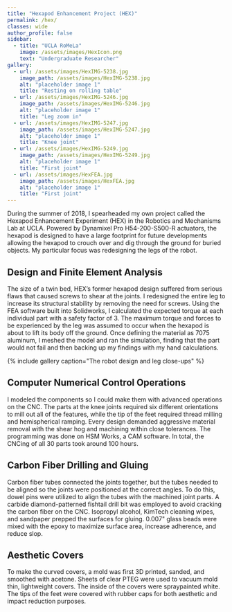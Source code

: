 ```yaml
---
title: "Hexapod Enhancement Project (HEX)"
permalink: /hex/
classes: wide
author_profile: false
sidebar:
  - title: "UCLA RoMeLa"
    image: /assets/images/HexIcon.png
    text: "Undergraduate Researcher"
gallery:
  - url: /assets/images/HexIMG-5238.jpg
    image_path: /assets/images/HexIMG-5238.jpg
    alt: "placeholder image 1"
    title: "Resting on rolling table"
  - url: /assets/images/HexIMG-5246.jpg
    image_path: /assets/images/HexIMG-5246.jpg
    alt: "placeholder image 1"
    title: "Leg zoom in"
  - url: /assets/images/HexIMG-5247.jpg
    image_path: /assets/images/HexIMG-5247.jpg
    alt: "placeholder image 1"
    title: "Knee joint"
  - url: /assets/images/HexIMG-5249.jpg
    image_path: /assets/images/HexIMG-5249.jpg
    alt: "placeholder image 1"
    title: "First joint"
  - url: /assets/images/HexFEA.jpg
    image_path: /assets/images/HexFEA.jpg
    alt: "placeholder image 1"
    title: "First joint"
---
```


During the summer of 2018, I spearheaded my own project called the Hexapod Enhancement Experiment (HEX) in the Robotics and Mechanisms Lab at UCLA. Powered by Dynamixel Pro H54-200-S500-R actuators, the hexapod is designed to have a large footprint for future developments allowing the hexapod to crouch over and dig through the ground for buried objects. My particular focus was redesigning the legs of the robot.

## Design and Finite Element Analysis

The size of a twin bed, HEX’s former hexapod design suffered from serious flaws that caused screws to shear at the joints. I redesigned the entire leg to increase its structural stability by removing the need for screws. Using the FEA software built into Solidworks, I calculated the expected torque at each individual part with a safety factor of 3. The maximum torque and forces to be experienced by the leg was assumed to occur when the hexapod is about to lift its body off the ground. Once defining the material as 7075 aluminum, I meshed the model and ran the simulation, finding that the part would not fail and then backing up my findings with my hand calculations.

{% include gallery caption="The robot design and leg close-ups" %}

## Computer Numerical Control Operations

I modeled the components so I could make them with advanced operations on the CNC. The parts at the knee joints required six different orientations to mill out all of the features, while the tip of the feet required thread milling and hemispherical ramping. Every design demanded aggressive material removal with the shear hog and machining within close tolerances. The programming was done on HSM Works, a CAM software. In total, the CNCing of all 30 parts took around 100 hours.

## Carbon Fiber Drilling and Gluing

Carbon fiber tubes connected the joints together, but the tubes needed to be aligned so the joints were positioned at the correct angles. To do this, dowel pins were utilized to align the tubes with the machined joint parts. A carbide diamond-patterned fishtail drill bit was employed to avoid cracking the carbon fiber on the CNC. Isopropyl alcohol, KimTech cleaning wipes, and sandpaper prepped the surfaces for gluing. 0.007" glass beads were mixed with the epoxy to maximize surface area, increase adherence, and reduce slop.

## Aesthetic Covers

To make the curved covers, a mold was first 3D printed, sanded, and smoothed with acetone. Sheets of clear PTEG were used to vacuum mold thin, lightweight covers. The inside of the covers were spraypainted white. The tips of the feet were covered with rubber caps for both aesthetic and impact reduction purposes.